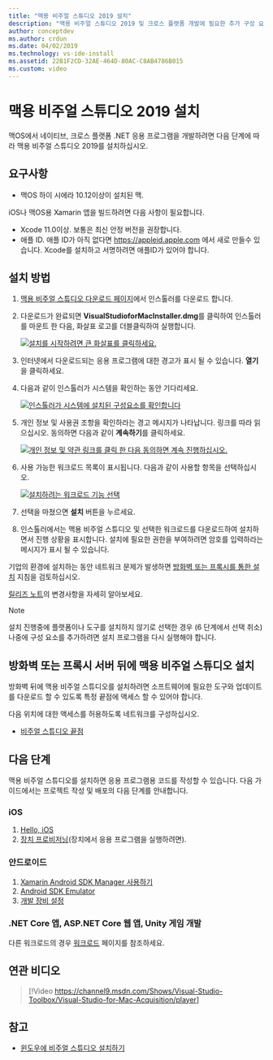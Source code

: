 ```yaml
---
title: "맥용 비주얼 스튜디오 2019 설치"
description: "맥용 비주얼 스튜디오 2019 및 크로스 플랫폼 개발에 필요한 추가 구성 요소를 설치하는 방법에 대한 지침."
author: conceptdev
ms.author: crdun
ms.date: 04/02/2019
ms.technology: vs-ide-install
ms.assetid: 22B1F2CD-32AE-464D-80AC-C8AB4786B015
ms.custom: video
---
```

# 맥용 비주얼 스튜디오 2019 설치

맥OS에서 네이티브, 크로스 플랫폼 .NET 응용 프로그램을 개발하려면 다음 단계에 따라 맥용 비주얼 스튜디오 2019를 설치하십시오.

## 요구사항

- 맥OS 하이 시에라 10.12이상이 설치된 맥.

iOS나 맥OS용 Xamarin 앱을 빌드하려면 다음 사항이 필요합니다. 

- Xcode 11.0이상. 보통은 최신 안정 버전을 권장합니다.
- 애플 ID. 애플 ID가 아직 없다면 https://appleid.apple.com 에서 새로 만들수 있습니다. Xcode를 설치하고 서명하려면 애플ID가 있어야 합니다.

## 설치 방법

1. [맥용 비주얼 스튜디오 다운로드 페이지](https://aka.ms/vsmac)에서 인스톨러를 다운로드 합니다.
2. 다운로드가 완료되면 **VisualStudioforMacInstaller.dmg**를 클릭하여 인스톨러를 마운트 한 다음, 화살표 로고를 더블클릭하여 실행합니다.

    [![설치를 시작하려면 큰 화살표를 클릭하세요.](media/install-installer-sml.png)](media/install-installer.png#lightbox)

3. 인터넷에서 다운로드되는 응용 프로그램에 대한 경고가 표시 될 수 있습니다. **열기**을 클릭하세요.
4. 다음과 같이 인스톨러가 시스템을 확인하는 동안 기다리세요.

    [![인스톨러가 시스템에 설치된 구성요소를 확인합니다](media/install-checking-sml.png)](media/install-checking.png#lightbox)

5. 개인 정보 및 사용권 조항을 확인하라는 경고 메시지가 나타납니다. 링크를 따라 읽으십시오. 동의하면 다음과 같이 **계속하기**를 클릭하세요.

    [![개인 정보 및 약관 링크를 클릭 한 다음 동의하면 계속 진행하십시오.](media/install-privacy-sml.png)](media/install-privacy.png#lightbox)

6. 사용 가능한 워크로드 목록이 표시됩니다. 다음과 같이 사용할 항목을 선택하십시오.

    [![설치하려는 워크로드 기능 선택](media/install-selection-sml.png)](media/install-selection.png#lightbox)

7. 선택을 마쳤으면 **설치** 버튼을 누르세요.
8. 인스톨러에서는 맥용 비주얼 스튜디오 및 선택한 워크로드를 다운로드하여 설치하면서 진행 상황을 표시합니다. 설치에 필요한 권한을 부여하려면 암호를 입력하라는 메시지가 표시 될 수 있습니다.

기업의 환경에 설치하는 동안 네트워크 문제가 발생하면 [방화벽 또는 프록시를 통한 설치](https://docs.microsoft.com/visualstudio/mac/installation#install-visual-studio-for-mac-behind-a-firewall-or-proxy-server) 지침을 검토하십시오.

[릴리즈 노트](https://docs.microsoft.com/visualstudio/releasenotes/vs2019-mac-relnotes)의 변경사항을 자세히 알아보세요.

> [!NOTE]
> 설치 진행중에 플랫폼이나 도구를 설치하지 않기로 선택한 경우 (6 단계에서 선택 취소) 나중에 구성 요소를 추가하려면 설치 프로그램을 다시 실행해야 합니다.

## 방화벽 또는 프록시 서버 뒤에 맥용 비주얼 스튜디오 설치

방화벽 뒤에 맥용 비주얼 스튜디오를 설치하려면 소프트웨어에 필요한 도구와 업데이트를 다운로드 할 수 있도록 특정 끝점에 액세스 할 수 있어야 합니다.

다음 위치에 대한 액세스를 허용하도록 네트워크를 구성하십시오.

- [비주얼 스튜디오 끝점](/visualstudio/install/install-visual-studio-behind-a-firewall-or-proxy-server)

## 다음 단계

맥용 비주얼 스튜디오를 설치하면 응용 프로그램용 코드를 작성할 수 있습니다. 다음 가이드에서는 프로젝트 작성 및 배포의 다음 단계를 안내합니다.

### iOS

1. [Hello, iOS](https://developer.xamarin.com/guides/ios/getting_started/hello,_iOS/)
2. [장치 프로비저닝](https://developer.xamarin.com/guides/ios/getting_started/installation/device_provisioning)(장치에서 응용 프로그램을 실행하려면).

### 안드로이드

1. [Xamarin Android SDK Manager 사용하기](https://developer.xamarin.com/guides/android/getting_started/installation/android-sdk/?ide=xs)
2. [Android SDK Emulator](https://developer.xamarin.com/guides/android/getting_started/installation/android-emulator/)
4. [개발 장비 설정](https://developer.xamarin.com/guides/android/getting_started/installation/set_up_device_for_development/)

### .NET Core 앱, ASP.NET Core 웹 앱, Unity 게임 개발

다른 워크로드의 경우 [워크로드](/visualstudio/mac/workloads) 페이지를 참조하세요.

## 연관 비디오

> [!Video https://channel9.msdn.com/Shows/Visual-Studio-Toolbox/Visual-Studio-for-Mac-Acquisition/player]

## 참고

- [윈도우에 비주얼 스튜디오 설치하기](/visualstudio/install/install-visual-studio)
